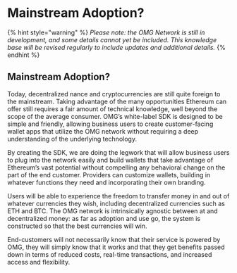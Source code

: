 # Mainstream Adoption?

{% hint style="warning" %}
_Please note: the OMG Network is still in development, and some details cannot yet be included. This knowledge base will be revised regularly to include updates and additional details._
{% endhint %}

## Mainstream Adoption?

Today, decentralized nance and cryptocurrencies are still quite foreign to the mainstream. Taking advantage of the many opportunities Ethereum can offer still requires a fair amount of technical knowledge, well beyond the scope of the average consumer. OMG’s white-label SDK is designed to be simple and friendly, allowing business users to create customer-facing wallet apps that utilize the OMG network without requiring a deep understanding of the underlying technology.

By creating the SDK, we are doing the legwork that will allow business users to plug into the network easily and build wallets that take advantage of Ethereum’s vast potential without compelling any behavioral change on the part of the end customer. Providers can customize wallets, building in whatever functions they need and incorporating their own branding.

Users will be able to experience the freedom to transfer money in and out of whatever currencies they wish, including decentralized currencies such as ETH and BTC. The OMG network is intrinsically agnostic between at and decentralized money: as far as adoption and use go, the system is constructed so that the best currencies will win.

End-customers will not necessarily know that their service is powered by OMG, they will simply know that it works and that they get benefits passed down in terms of reduced costs, real-time transactions, and increased access and flexibility.  


